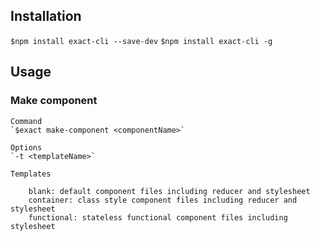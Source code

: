 ## Installation
`$npm install exact-cli --save-dev`
`$npm install exact-cli -g`

## Usage

### Make component
	Command
	`$exact make-component <componentName>`

	Options
	`-t <templateName>`

	Templates

		blank: default component files including reducer and stylesheet
		container: class style component files including reducer and stylesheet
		functional: stateless functional component files including stylesheet